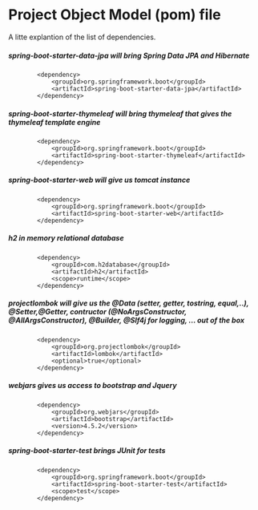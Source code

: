 # Project Object Model (pom) file
 
A litte explantion of the list of dependencies.

##### spring-boot-starter-data-jpa will bring Spring Data JPA and Hibernate
```
		<dependency>
			<groupId>org.springframework.boot</groupId>
			<artifactId>spring-boot-starter-data-jpa</artifactId>
		</dependency>
```

##### spring-boot-starter-thymeleaf will bring thymeleaf that gives the thymeleaf template engine
```
		<dependency>
			<groupId>org.springframework.boot</groupId>
			<artifactId>spring-boot-starter-thymeleaf</artifactId>
		</dependency>
```

##### spring-boot-starter-web will give us tomcat instance
```
		<dependency>
			<groupId>org.springframework.boot</groupId>
			<artifactId>spring-boot-starter-web</artifactId>
		</dependency>
```

##### h2 in memory relational database
```
		<dependency>
			<groupId>com.h2database</groupId>
			<artifactId>h2</artifactId>
			<scope>runtime</scope>
		</dependency>
```

##### projectlombok will give us the @Data (setter, getter, tostring, equal,..), @Setter,@Getter, contructor (@NoArgsConstructor, @AllArgsConstructor), @Builder, @Slf4j for logging, ... out of the box
```
		<dependency>
			<groupId>org.projectlombok</groupId>
			<artifactId>lombok</artifactId>
			<optional>true</optional>
		</dependency>
```

##### webjars gives us access to bootstrap and Jquery
```
		<dependency>
			<groupId>org.webjars</groupId>
			<artifactId>bootstrap</artifactId>
			<version>4.5.2</version>
		</dependency>
```

##### spring-boot-starter-test brings JUnit for tests
```
		<dependency>
			<groupId>org.springframework.boot</groupId>
			<artifactId>spring-boot-starter-test</artifactId>
			<scope>test</scope>
		</dependency>
```

